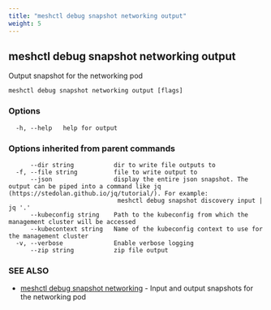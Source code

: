 ```yaml
---
title: "meshctl debug snapshot networking output"
weight: 5
---
```

## meshctl debug snapshot networking output

Output snapshot for the networking pod

```
meshctl debug snapshot networking output [flags]
```

### Options

```
  -h, --help   help for output
```

### Options inherited from parent commands

```
      --dir string           dir to write file outputs to
  -f, --file string          file to write output to
      --json                 display the entire json snapshot. The output can be piped into a command like jq (https://stedolan.github.io/jq/tutorial/). For example:
                              meshctl debug snapshot discovery input | jq '.'
      --kubeconfig string    Path to the kubeconfig from which the management cluster will be accessed
      --kubecontext string   Name of the kubeconfig context to use for the management cluster
  -v, --verbose              Enable verbose logging
      --zip string           zip file output
```

### SEE ALSO

* [meshctl debug snapshot networking](../meshctl_debug_snapshot_networking)	 - Input and output snapshots for the networking pod


